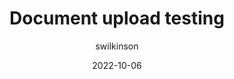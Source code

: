 ---
title: Document upload testing
summary: Can I upload a document
author: swilkinson
date: 2022-10-06
tags:
  - HTML
---